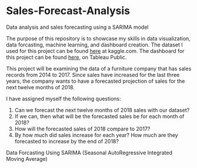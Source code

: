 # Sales-Forecast-Analysis
Data analysis and sales forecasting using a SARIMA model

The purpose of this repository is to showcase my skills in data visualization, data forcasting, machine learning, and dashboard creation. The dataset I used for this project can be found [here](https://www.kaggle.com/datasets/tanayatipre/store-sales-forecasting-dataset) at kaggle.com. The dashboard for this project can be found [here](https://public.tableau.com/app/profile/travis.wolf1141/viz/DataForecastfor2018/Dashboard1#1), on Tableau Public.

This project will be examining the data of a furniture company that has sales records from 2014 to 2017. Since sales have increased for the last three years, the company wants to have a forecasted projection of sales for the next twelve months of 2018.

I have assigned myself the following questions:
  1. Can we forecast the next twelve months of 2018 sales with our dataset?
  2. If we can, then what will be the forecasted sales be for each month of 2018?
  3. How will the forecasted sales of 2018 compare to 2017?
  4. By how much did sales increase for each year? How much are they forecasted to increase by the end of 2018?

Data Forcasting Using SARIMA (Seasonal AutoRegressive Integrated Moving Average)

